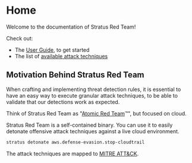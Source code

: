 # Home

Welcome to the documentation of Stratus Red Team!

Check out:

- The [User Guide](./user-guide), to get started
- The list of [available attack techniques](./attack-techniques)

## Motivation Behind Stratus Red Team

When crafting and implementing threat detection rules, it is essential to have an easy way to execute granular attack techniques, to be able to validate that our detections work as expected.

Think of Stratus Red Team as "[Atomic Red Team](https://github.com/redcanaryco/atomic-red-team)™", but focused on cloud.

Stratus Red Team is a self-contained binary. You can use it to easily detonate offensive attack techniques against a live cloud environment.

```bash title="Sample usage - Stopping a CloudTrail Trail (Defense Evasion)"
stratus detonate aws.defense-evasion.stop-cloudtrail
```

The attack techniques are mapped to [MITRE ATT&CK](https://attack.mitre.org/).
